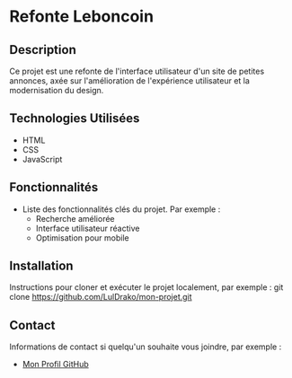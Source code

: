# Refonte Leboncoin

## Description
Ce projet est une refonte de l'interface utilisateur d'un site de petites annonces, axée sur l'amélioration de l'expérience utilisateur et la modernisation du design.

## Technologies Utilisées
- HTML
- CSS
- JavaScript

## Fonctionnalités
- Liste des fonctionnalités clés du projet. Par exemple :
  - Recherche améliorée
  - Interface utilisateur réactive
  - Optimisation pour mobile

## Installation
Instructions pour cloner et exécuter le projet localement, par exemple :
git clone https://github.com/LulDrako/mon-projet.git

## Contact
Informations de contact si quelqu'un souhaite vous joindre, par exemple :
- [Mon Profil GitHub](https://github.com/LulDrako)
